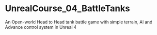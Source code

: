 # UnrealCourse_04_BattleTanks
An Open-world Head to Head tank battle game with simple terrain, AI and Advance control system in Unreal 4
